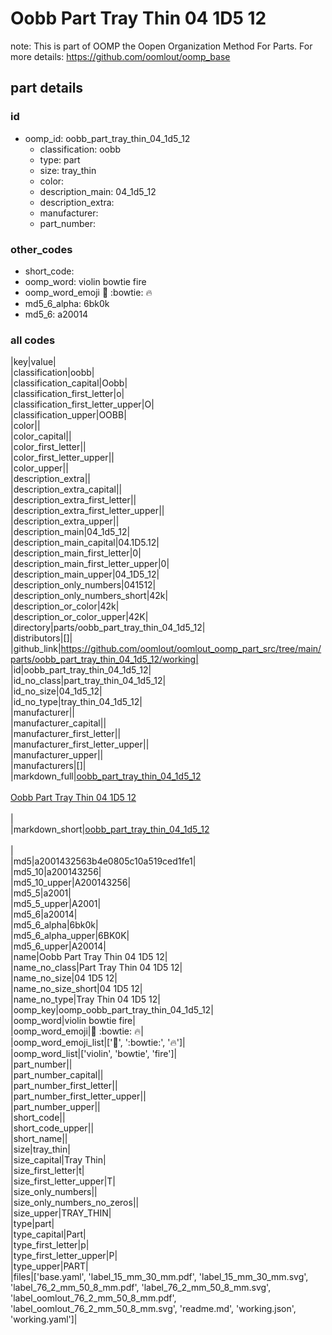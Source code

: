 # Oobb Part Tray Thin 04 1D5 12  

note: This is part of OOMP the Oopen Organization Method For Parts. For more details: https://github.com/oomlout/oomp_base

##  part details





### id
* oomp_id: oobb_part_tray_thin_04_1d5_12
  * classification: oobb
  * type: part
  * size: tray_thin
  * color: 
  * description_main: 04_1d5_12
  * description_extra: 
  * manufacturer: 
  * part_number: 

### other_codes
* short_code: 
* oomp_word: violin bowtie fire
* oomp_word_emoji :violin: :bowtie: :fire:
* md5_6_alpha: 6bk0k
* md5_6: a20014

### all codes 
|key|value|  
|classification|oobb|  
|classification_capital|Oobb|  
|classification_first_letter|o|  
|classification_first_letter_upper|O|  
|classification_upper|OOBB|  
|color||  
|color_capital||  
|color_first_letter||  
|color_first_letter_upper||  
|color_upper||  
|description_extra||  
|description_extra_capital||  
|description_extra_first_letter||  
|description_extra_first_letter_upper||  
|description_extra_upper||  
|description_main|04_1d5_12|  
|description_main_capital|04.1D5.12|  
|description_main_first_letter|0|  
|description_main_first_letter_upper|0|  
|description_main_upper|04_1D5_12|  
|description_only_numbers|041512|  
|description_only_numbers_short|42k|  
|description_or_color|42k|  
|description_or_color_upper|42K|  
|directory|parts/oobb_part_tray_thin_04_1d5_12|  
|distributors|[]|  
|github_link|https://github.com/oomlout/oomlout_oomp_part_src/tree/main/parts/oobb_part_tray_thin_04_1d5_12/working|  
|id|oobb_part_tray_thin_04_1d5_12|  
|id_no_class|part_tray_thin_04_1d5_12|  
|id_no_size|04_1d5_12|  
|id_no_type|tray_thin_04_1d5_12|  
|manufacturer||  
|manufacturer_capital||  
|manufacturer_first_letter||  
|manufacturer_first_letter_upper||  
|manufacturer_upper||  
|manufacturers|[]|  
|markdown_full|[oobb_part_tray_thin_04_1d5_12](https://github.com/oomlout/oomlout_oomp_part_src/tree/main/parts/oobb_part_tray_thin_04_1d5_12/working)<br>[](https://github.com/oomlout/oomlout_oomp_part_src/tree/main/parts/oobb_part_tray_thin_04_1d5_12/working)<br>[Oobb Part Tray Thin 04 1D5 12](https://github.com/oomlout/oomlout_oomp_part_src/tree/main/parts/oobb_part_tray_thin_04_1d5_12/working)<br><br>|  
|markdown_short|[oobb_part_tray_thin_04_1d5_12](https://github.com/oomlout/oomlout_oomp_part_src/tree/main/parts/oobb_part_tray_thin_04_1d5_12/working)<br><br>|  
|md5|a2001432563b4e0805c10a519ced1fe1|  
|md5_10|a200143256|  
|md5_10_upper|A200143256|  
|md5_5|a2001|  
|md5_5_upper|A2001|  
|md5_6|a20014|  
|md5_6_alpha|6bk0k|  
|md5_6_alpha_upper|6BK0K|  
|md5_6_upper|A20014|  
|name|Oobb Part Tray Thin 04 1D5 12|  
|name_no_class|Part Tray Thin 04 1D5 12|  
|name_no_size|04 1D5 12|  
|name_no_size_short|04 1D5 12|  
|name_no_type|Tray Thin 04 1D5 12|  
|oomp_key|oomp_oobb_part_tray_thin_04_1d5_12|  
|oomp_word|violin bowtie fire|  
|oomp_word_emoji|:violin: :bowtie: :fire:|  
|oomp_word_emoji_list|[':violin:', ':bowtie:', ':fire:']|  
|oomp_word_list|['violin', 'bowtie', 'fire']|  
|part_number||  
|part_number_capital||  
|part_number_first_letter||  
|part_number_first_letter_upper||  
|part_number_upper||  
|short_code||  
|short_code_upper||  
|short_name||  
|size|tray_thin|  
|size_capital|Tray Thin|  
|size_first_letter|t|  
|size_first_letter_upper|T|  
|size_only_numbers||  
|size_only_numbers_no_zeros||  
|size_upper|TRAY_THIN|  
|type|part|  
|type_capital|Part|  
|type_first_letter|p|  
|type_first_letter_upper|P|  
|type_upper|PART|  
|files|['base.yaml', 'label_15_mm_30_mm.pdf', 'label_15_mm_30_mm.svg', 'label_76_2_mm_50_8_mm.pdf', 'label_76_2_mm_50_8_mm.svg', 'label_oomlout_76_2_mm_50_8_mm.pdf', 'label_oomlout_76_2_mm_50_8_mm.svg', 'readme.md', 'working.json', 'working.yaml']|  
